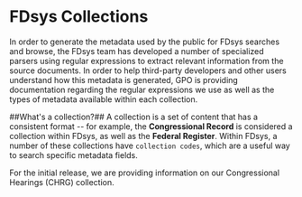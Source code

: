 # FDsys Collections #

In order to generate the metadata used by the public for FDsys searches and browse, the FDsys team has developed a number of specialized parsers using regular expressions to extract relevant information from the source documents. In order to help third-party developers and other users understand how this metadata is generated, GPO is providing documentation regarding the regular expressions we use as well as the types of metadata available within each collection.

##What's a collection?##
A collection is a set of content that has a consistent format -- for example, the **Congressional Record** is considered a collection within FDsys, as well as the **Federal Register**. Within FDsys, a number of these collections have `collection codes`, which are a useful way to search specific metadata fields.

For the initial release, we are providing information on our Congressional Hearings (CHRG) collection. 